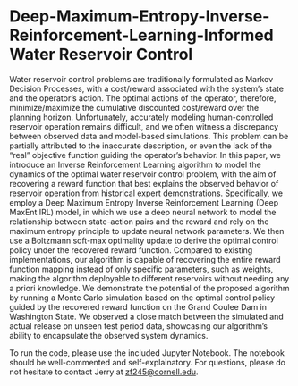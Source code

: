 # Deep-Maximum-Entropy-Inverse-Reinforcement-Learning-Informed Water Reservoir Control

Water reservoir control problems are traditionally formulated as Markov Decision Processes, with a cost/reward associated with the system’s state and the operator’s action. The optimal actions of the operator, therefore, minimize/maximize the cumulative discounted cost/reward over the planning horizon. Unfortunately, accurately modeling human-controlled reservoir operation remains difficult, and we often witness a discrepancy between observed data and model-based simulations. This problem can be partially attributed to the inaccurate description, or even the lack of the “real” objective function guiding the operator’s behavior. In this paper, we introduce an Inverse Reinforcement Learning algorithm to model the dynamics of the optimal water reservoir control problem, with the aim of recovering a reward function that best explains the observed behavior of reservoir operation from historical expert demonstrations. Specifically, we employ a Deep Maximum Entropy Inverse Reinforcement Learning (Deep MaxEnt IRL) model, in which we use a deep neural network to model the relationship between state-action pairs and the reward and rely on the maximum entropy principle to update neural network parameters. We then use a Boltzmann soft-max optimality update to derive the optimal control policy under the recovered reward function. Compared to existing implementations, our algorithm is capable of recovering the entire reward function mapping instead of only specific parameters, such as weights, making the algorithm deployable to different reservoirs without needing any a priori knowledge. We demonstrate the potential of the proposed algorithm by running a Monte Carlo simulation based on the optimal control policy guided by the recovered reward function on the Grand Coulee Dam in Washington State. We observed a close match between the simulated and actual release on unseen test period data, showcasing our algorithm’s ability to encapsulate the observed system dynamics.

To run the code, please use the included Jupyter Notebook. The notebook should be well-commented and self-explainatory. For questions, please do not hesitate to contact Jerry at zf245@cornell.edu.
